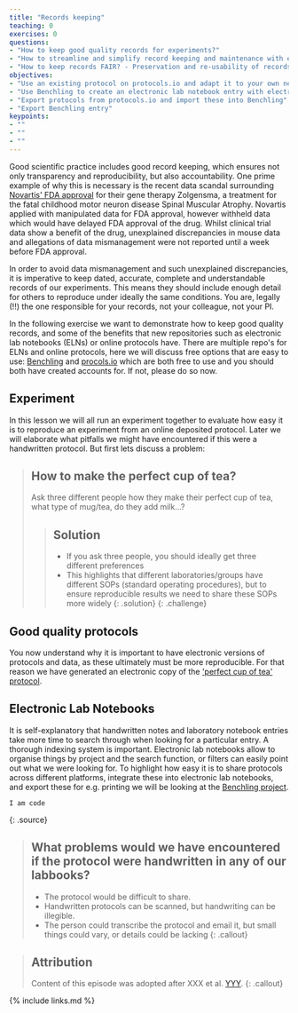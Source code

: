 ```yaml
---
title: "Records keeping"
teaching: 0
exercises: 0
questions:
- "How to keep good quality records for experiments?"
- "How to streamline and simplify record keeping and maintenance with electronic lab notebooks and online protocols?"
- "How to keep records FAIR? - Preservation and re-usability of records"
objectives:
- "Use an existing protocol on protocols.io and adapt it to your own needs"
- "Use Benchling to create an electronic lab notebook entry with electronic protocols"
- "Export protocols from protocols.io and import these into Benchling"
- "Export Benchling entry"
keypoints:
- ""
- ""
- ""
---
```


Good scientific practice includes good record keeping, which ensures not only transparency and reproducibility, but also accountability. One prime example of why this is necessary is the recent data scandal surrounding [Novartis' FDA approval](https://www.biopharmadive.com/news/novartis-gene-therapy-application-contained-manipulated-data-fda-says/560346/) for their gene therapy Zolgensma, a treatment for the fatal childhood motor neuron disease Spinal Muscular Atrophy. Novartis applied with manipulated data for FDA approval, however withheld data which would have delayed FDA approval of the drug. Whilst clinical trial data show a benefit of the drug, unexplained discrepancies in mouse data and allegations of data mismanagement were not reported until a week before FDA approval.

In order to avoid data mismanagement and such unexplained discrepancies, it is imperative to keep dated, accurate, complete and understandable records of our experiments. This means they should include enough detail for others to reproduce under ideally the same conditions. You are, legally (!!) the one responsible for your records, not your colleague, not your PI.

In the following exercise we want to demonstrate how to keep good quality records, and some of the benefits that new repositories such as electronic lab notebooks (ELNs) or online protocols have. There are multiple repo's for ELNs and online protocols, here we will discuss free options that are easy to use: [Benchling](https://www.benchling.com/) and  [procols.io](https://www.protocols.io/welcome) which are both free to use and you should both have created accounts for. If not, please do so now.

## Experiment

In this lesson we will all run an experiment together to evaluate how easy it is to reproduce an experiment from an online deposited protocol. Later we will elaborate what pitfalls we might have encountered if this were a handwritten protocol. But first lets discuss a problem:

> ## How to make the perfect cup of tea?
>
> Ask three different people how they make their perfect cup of tea, what type of mug/tea, do they add milk...?
>> ## Solution
>>
>> *  If you ask three people, you should ideally get three different preferences
>> *  This highlights that different laboratories/groups have different SOPs (standard operating procedures), but to ensure reproducible results we need to share these SOPs more widely
> {: .solution}
{: .challenge}

## Good quality protocols

You now understand why it is important to have electronic versions of protocols and data, as these ultimately must be more reproducible. For that reason we have generated an electronic copy of the ['perfect cup of tea' protocol](https://www.protocols.io/private/606E0A61A68011EBB6890A58A9FEAC02).

## Electronic Lab Notebooks

It is self-explanatory that handwritten notes and laboratory notebook entries take more time to search through when looking for a particular entry. A thorough indexing system is important. Electronic lab notebooks allow to organise things by project and the search function, or filters can easily point out what we were looking for. To highlight how easy it is to share protocols across different platforms, integrate these into electronic lab notebooks, and export these for e.g. printing we will be looking at the [Benchling project](https://benchling.com/iboehm/f_/KkCyJWRM-breakfast/).


~~~
I am code
~~~
{: .source}


> ## What problems would we have encountered if the protocol were handwritten in any of our labbooks?
>
> * The protocol would be difficult to share.
> * Handwritten protocols can be scanned, but handwriting can be illegible.
> * The person could transcribe the protocol and email it, but small things could vary, or details could be lacking
{: .callout}


> ## Attribution
> Content of this episode was adopted after XXX et al.
> [YYY](https://biodare2.ed.ac.uk).
{: .callout}


{% include links.md %}
